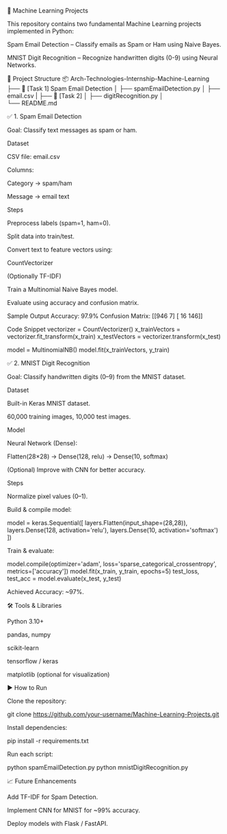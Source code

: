 🧠 Machine Learning Projects

This repository contains two fundamental Machine Learning projects implemented in Python:

Spam Email Detection – Classify emails as Spam or Ham using Naive Bayes.

MNIST Digit Recognition – Recognize handwritten digits (0-9) using Neural Networks.

📂 Project Structure
📦 Arch-Technologies-Internship-Machine-Learning
├── 📁 [Task 1] Spam Email Detection
│   ├── spamEmailDetection.py
│   ├── email.csv
|
├── 📁 [Task 2] 
│   ├── digitRecognition.py
│   
└── README.md

✅ 1. Spam Email Detection

Goal: Classify text messages as spam or ham.

Dataset

CSV file: email.csv

Columns:

Category → spam/ham

Message → email text

Steps

Preprocess labels (spam=1, ham=0).

Split data into train/test.

Convert text to feature vectors using:

CountVectorizer

(Optionally TF-IDF)

Train a Multinomial Naive Bayes model.

Evaluate using accuracy and confusion matrix.

Sample Output
Accuracy: 97.9%
Confusion Matrix:
[[946   7]
 [ 16 146]]

Code Snippet
vectorizer = CountVectorizer()
x_trainVectors = vectorizer.fit_transform(x_train)
x_testVectors = vectorizer.transform(x_test)

model = MultinomialNB()
model.fit(x_trainVectors, y_train)

✅ 2. MNIST Digit Recognition

Goal: Classify handwritten digits (0–9) from the MNIST dataset.

Dataset

Built-in Keras MNIST dataset.

60,000 training images, 10,000 test images.

Model

Neural Network (Dense):

Flatten(28×28) → Dense(128, relu) → Dense(10, softmax)

(Optional) Improve with CNN for better accuracy.

Steps

Normalize pixel values (0–1).

Build & compile model:

model = keras.Sequential([
    layers.Flatten(input_shape=(28,28)),
    layers.Dense(128, activation='relu'),
    layers.Dense(10, activation='softmax')
])


Train & evaluate:

model.compile(optimizer='adam', loss='sparse_categorical_crossentropy', metrics=['accuracy'])
model.fit(x_train, y_train, epochs=5)
test_loss, test_acc = model.evaluate(x_test, y_test)


Achieved Accuracy: ~97%.

🛠 Tools & Libraries

Python 3.10+

pandas, numpy

scikit-learn

tensorflow / keras

matplotlib (optional for visualization)

▶️ How to Run

Clone the repository:

git clone https://github.com/your-username/Machine-Learning-Projects.git


Install dependencies:

pip install -r requirements.txt


Run each script:

python spamEmailDetection.py
python mnistDigitRecognition.py

📈 Future Enhancements

Add TF-IDF for Spam Detection.

Implement CNN for MNIST for ~99% accuracy.

Deploy models with Flask / FastAPI.
